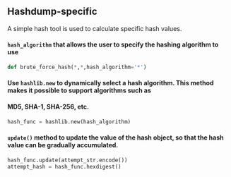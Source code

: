 ## Hashdump-specific

A simple hash tool is used to calculate specific hash values. 

####  `hash_algorithm` that allows the user to specify the hashing algorithm to use

```python
def brute_force_hash(*,*,hash_algorithm='*')
```

#### Use `hashlib.new` to dynamically select a hash algorithm. This method makes it possible to support algorithms such as 

#### MD5, SHA-1, SHA-256, etc.

```python
hash_func = hashlib.new(hash_algorithm)
```

####  `update()` method to update the value of the hash object, so that the hash value can be gradually accumulated.

```python
hash_func.update(attempt_str.encode())
attempt_hash = hash_func.hexdigest()
```

